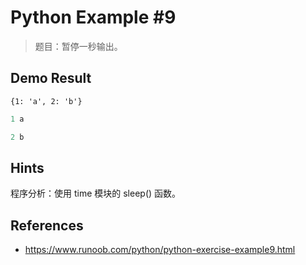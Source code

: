 # Python Example #9

> 题目：暂停一秒输出。

## Demo Result

`{1: 'a', 2: 'b'}`

```python
1 a

2 b
```

## Hints

程序分析：使用 time 模块的 sleep() 函数。

## References

- <https://www.runoob.com/python/python-exercise-example9.html>
